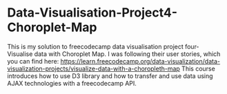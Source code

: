 # Data-Visualisation-Project4-Choroplet-Map
This is my solution to freecodecamp data visualisation project four- Visualise data with Choroplet Map. 
I was following their user stories, which you can find here: https://learn.freecodecamp.org/data-visualization/data-visualization-projects/visualize-data-with-a-choropleth-map
This course introduces how to use D3 library and how to transfer and use data using AJAX technologies with a freecodecamp API.